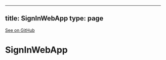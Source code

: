 
---
title: SignInWebApp
type: page
---

[See on GitHub](https://github.com/jakeroggenbuck/SignInWebApp/)

# SignInWebApp

